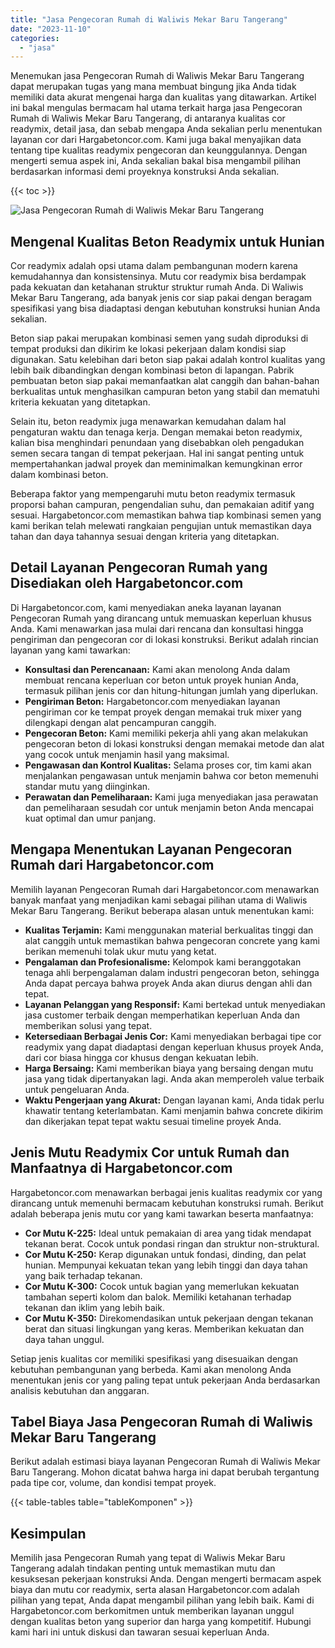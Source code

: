 ```yaml
---
title: "Jasa Pengecoran Rumah di Waliwis Mekar Baru Tangerang"
date: "2023-11-10"
categories: 
  - "jasa"
---
```



Menemukan jasa Pengecoran Rumah di Waliwis Mekar Baru Tangerang dapat merupakan tugas yang mana membuat bingung jika Anda tidak memiliki data akurat mengenai harga dan kualitas yang ditawarkan. Artikel ini bakal mengulas bermacam hal utama terkait harga jasa Pengecoran Rumah di Waliwis Mekar Baru Tangerang, di antaranya kualitas cor readymix, detail jasa, dan sebab mengapa Anda sekalian perlu menentukan layanan cor dari Hargabetoncor.com. Kami juga bakal menyajikan data tentang tipe kualitas readymix pengecoran dan keunggulannya. Dengan mengerti semua aspek ini, Anda sekalian bakal bisa mengambil pilihan berdasarkan informasi demi proyeknya konstruksi Anda sekalian.

{{< toc >}}

![Jasa Pengecoran Rumah di Waliwis Mekar Baru Tangerang](https://hargareadymixid.github.io/hbc/readymix-hbc%20(6).png)

## Mengenal Kualitas Beton Readymix untuk Hunian

Cor readymix adalah opsi utama dalam pembangunan modern karena kemudahannya dan konsistensinya. Mutu cor readymix bisa berdampak pada kekuatan dan ketahanan struktur struktur rumah Anda. Di Waliwis Mekar Baru Tangerang, ada banyak jenis cor siap pakai dengan beragam spesifikasi yang bisa diadaptasi dengan kebutuhan konstruksi hunian Anda sekalian.

Beton siap pakai merupakan kombinasi semen yang sudah diproduksi di tempat produksi dan dikirim ke lokasi pekerjaan dalam kondisi siap digunakan. Satu kelebihan dari beton siap pakai adalah kontrol kualitas yang lebih baik dibandingkan dengan kombinasi beton di lapangan. Pabrik pembuatan beton siap pakai memanfaatkan alat canggih dan bahan-bahan berkualitas untuk menghasilkan campuran beton yang stabil dan mematuhi kriteria kekuatan yang ditetapkan.

Selain itu, beton readymix juga menawarkan kemudahan dalam hal pengaturan waktu dan tenaga kerja. Dengan memakai beton readymix, kalian bisa menghindari penundaan yang disebabkan oleh pengadukan semen secara tangan di tempat pekerjaan. Hal ini sangat penting untuk mempertahankan jadwal proyek dan meminimalkan kemungkinan error dalam kombinasi beton.

Beberapa faktor yang mempengaruhi mutu beton readymix termasuk proporsi bahan campuran, pengendalian suhu, dan pemakaian aditif yang sesuai. Hargabetoncor.com memastikan bahwa tiap kombinasi semen yang kami berikan telah melewati rangkaian pengujian untuk memastikan daya tahan dan daya tahannya sesuai dengan kriteria yang ditetapkan.

## Detail Layanan Pengecoran Rumah yang Disediakan oleh Hargabetoncor.com

Di Hargabetoncor.com, kami menyediakan aneka layanan layanan Pengecoran Rumah yang dirancang untuk memuaskan keperluan khusus Anda. Kami menawarkan jasa mulai dari rencana dan konsultasi hingga pengiriman dan pengecoran cor di lokasi konstruksi. Berikut adalah rincian layanan yang kami tawarkan:

- **Konsultasi dan Perencanaan:** Kami akan menolong Anda dalam membuat rencana keperluan cor beton untuk proyek hunian Anda, termasuk pilihan jenis cor dan hitung-hitungan jumlah yang diperlukan.
- **Pengiriman Beton:** Hargabetoncor.com menyediakan layanan pengiriman cor ke tempat proyek dengan memakai truk mixer yang dilengkapi dengan alat pencampuran canggih.
- **Pengecoran Beton:** Kami memiliki pekerja ahli yang akan melakukan pengecoran beton di lokasi konstruksi dengan memakai metode dan alat yang cocok untuk menjamin hasil yang maksimal.
- **Pengawasan dan Kontrol Kualitas:** Selama proses cor, tim kami akan menjalankan pengawasan untuk menjamin bahwa cor beton memenuhi standar mutu yang diinginkan.
- **Perawatan dan Pemeliharaan:** Kami juga menyediakan jasa perawatan dan pemeliharaan sesudah cor untuk menjamin beton Anda mencapai kuat optimal dan umur panjang.

## Mengapa Menentukan Layanan Pengecoran Rumah dari Hargabetoncor.com

Memilih layanan Pengecoran Rumah dari Hargabetoncor.com menawarkan banyak manfaat yang menjadikan kami sebagai pilihan utama di Waliwis Mekar Baru Tangerang. Berikut beberapa alasan untuk menentukan kami:

- **Kualitas Terjamin:** Kami menggunakan material berkualitas tinggi dan alat canggih untuk memastikan bahwa pengecoran concrete yang kami berikan memenuhi tolak ukur mutu yang ketat.
- **Pengalaman dan Profesionalisme:** Kelompok kami beranggotakan tenaga ahli berpengalaman dalam industri pengecoran beton, sehingga Anda dapat percaya bahwa proyek Anda akan diurus dengan ahli dan tepat.
- **Layanan Pelanggan yang Responsif:** Kami bertekad untuk menyediakan jasa customer terbaik dengan memperhatikan keperluan Anda dan memberikan solusi yang tepat.
- **Ketersediaan Berbagai Jenis Cor:** Kami menyediakan berbagai tipe cor readymix yang dapat diadaptasi dengan keperluan khusus proyek Anda, dari cor biasa hingga cor khusus dengan kekuatan lebih.
- **Harga Bersaing:** Kami memberikan biaya yang bersaing dengan mutu jasa yang tidak dipertanyakan lagi. Anda akan memperoleh value terbaik untuk pengeluaran Anda.
- **Waktu Pengerjaan yang Akurat:** Dengan layanan kami, Anda tidak perlu khawatir tentang keterlambatan. Kami menjamin bahwa concrete dikirim dan dikerjakan tepat tepat waktu sesuai timeline proyek Anda.

## Jenis Mutu Readymix Cor untuk Rumah dan Manfaatnya di Hargabetoncor.com

Hargabetoncor.com menawarkan berbagai jenis kualitas readymix cor yang dirancang untuk memenuhi bermacam kebutuhan konstruksi rumah. Berikut adalah beberapa jenis mutu cor yang kami tawarkan beserta manfaatnya:

- **Cor Mutu K-225:** Ideal untuk pemakaian di area yang tidak mendapat tekanan berat. Cocok untuk pondasi ringan dan struktur non-struktural.
- **Cor Mutu K-250:** Kerap digunakan untuk fondasi, dinding, dan pelat hunian. Mempunyai kekuatan tekan yang lebih tinggi dan daya tahan yang baik terhadap tekanan.
- **Cor Mutu K-300:** Cocok untuk bagian yang memerlukan kekuatan tambahan seperti kolom dan balok. Memiliki ketahanan terhadap tekanan dan iklim yang lebih baik.
- **Cor Mutu K-350:** Direkomendasikan untuk pekerjaan dengan tekanan berat dan situasi lingkungan yang keras. Memberikan kekuatan dan daya tahan unggul.

Setiap jenis kualitas cor memiliki spesifikasi yang disesuaikan dengan kebutuhan pembangunan yang berbeda. Kami akan menolong Anda menentukan jenis cor yang paling tepat untuk pekerjaan Anda berdasarkan analisis kebutuhan dan anggaran.

## Tabel Biaya Jasa Pengecoran Rumah di Waliwis Mekar Baru Tangerang

Berikut adalah estimasi biaya layanan Pengecoran Rumah di Waliwis Mekar Baru Tangerang. Mohon dicatat bahwa harga ini dapat berubah tergantung pada tipe cor, volume, dan kondisi tempat proyek.

{{< table-tables table="tableKomponen" >}}

## Kesimpulan

Memilih jasa Pengecoran Rumah yang tepat di Waliwis Mekar Baru Tangerang adalah tindakan penting untuk memastikan mutu dan kesuksesan pekerjaan konstruksi Anda. Dengan mengerti bermacam aspek biaya dan mutu cor readymix, serta alasan Hargabetoncor.com adalah pilihan yang tepat, Anda dapat mengambil pilihan yang lebih baik. Kami di Hargabetoncor.com berkomitmen untuk memberikan layanan unggul dengan kualitas beton yang superior dan harga yang kompetitif. Hubungi kami hari ini untuk diskusi dan tawaran sesuai keperluan Anda.
